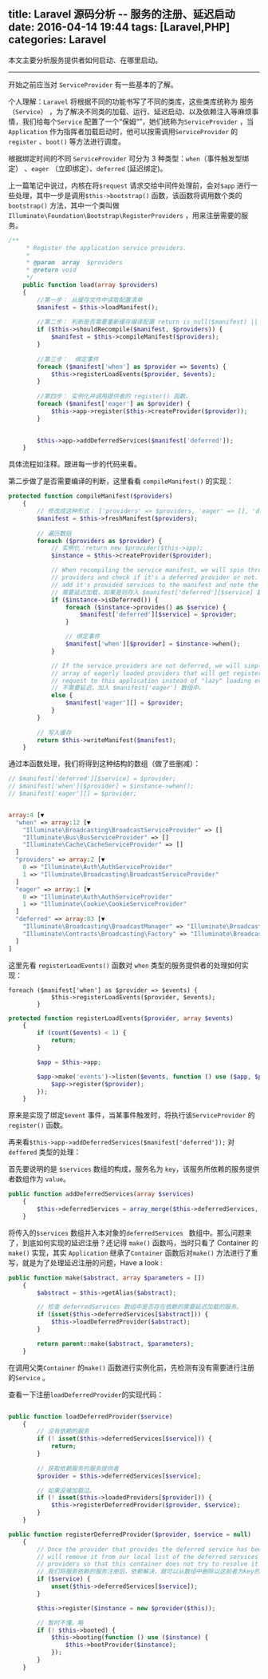 

title: Laravel 源码分析 -- 服务的注册、延迟启动
date: 2016-04-14 19:44
tags: [Laravel,PHP]
categories: Laravel
---

本文主要分析服务提供者如何启动、在哪里启动。

<!-- more -->

---

开始之前应当对 `ServiceProvider` 有一些基本的了解。

个人理解：`Laravel` 将根据不同的功能书写了不同的类库，这些类库统称为 服务（`Service`） ，为了解决不同类的加载、运行、延迟启动、以及依赖注入等麻烦事情，我们给每个`Service` 配置了一个“保姆“”，她们统称为`ServiceProvider` ，当`Application` 作为指挥者加载启动时，他可以按需调用`ServiceProvider` 的`register` 、`boot()` 等方法进行调度。

根据绑定时间的不同 `ServiceProvider` 可分为 3 种类型：`when`（事件触发型绑定） 、`eager` （立即绑定）、`deferred` (延迟绑定)。

上一篇笔记中说过，内核在将`$request` 请求交给中间件处理前，会对`$app` 进行一些处理，其中一步是调用`$this->bootstrap()` 函数，该函数将调用数个类的`bootstrap()` 方法，其中一个类叫做`Illuminate\Foundation\Bootstrap\RegisterProviders` ，用来注册需要的服务。

```php
/**
     * Register the application service providers.
     *
     * @param  array  $providers
     * @return void
     */
    public function load(array $providers)
    {
	    //第一步： 从缓存文件中读取配置清单
        $manifest = $this->loadManifest();
        
	    //第二步： 判断是否需要重新缓存编译配置 return is_null($manifest) || $manifest['providers'] != $providers;
        if ($this->shouldRecompile($manifest, $providers)) {
            $manifest = $this->compileManifest($providers);
        }
        
		//第三步：  绑定事件
        foreach ($manifest['when'] as $provider => $events) {
            $this->registerLoadEvents($provider, $events);
        }
        
        //第四步： 实例化并调用提供者的 register() 函数。
        foreach ($manifest['eager'] as $provider) {
            $this->app->register($this->createProvider($provider));
        }

        
        $this->app->addDeferredServices($manifest['deferred']);
    }
```
具体流程如注释。跟进每一步的代码来看。

第二步做了是否需要编译的判断，这里看看 `compileManifest()` 的实现：

```php
protected function compileManifest($providers)
    {
        // 修改成这种形式： ['providers' => $providers, 'eager' => [], 'deferred' => []];
        $manifest = $this->freshManifest($providers);
        
        // 遍历数组
        foreach ($providers as $provider) {
	        // 实例化：return new $provider($this->app);
            $instance = $this->createProvider($provider);

            // When recompiling the service manifest, we will spin through each of the
            // providers and check if it's a deferred provider or not. If so we'll
            // add it's provided services to the manifest and note the provider.
            // 需要延迟加载，如果是则存入 $manifest['deferred'][$service] 数组
            if ($instance->isDeferred()) {
                foreach ($instance->provides() as $service) {
                    $manifest['deferred'][$service] = $provider;
                }

				// 绑定事件
                $manifest['when'][$provider] = $instance->when();
            }

            // If the service providers are not deferred, we will simply add it to an
            // array of eagerly loaded providers that will get registered on every
            // request to this application instead of "lazy" loading every time.
            // 不需要延迟，加入 $manifest['eager'] 数组中。
            else {
                $manifest['eager'][] = $provider;
            }
        }
        
        // 写入缓存
        return $this->writeManifest($manifest);
    }
```

通过本函数处理，我们将得到这种结构的数组（做了些删减）：
	        
```php
// $manifest['deferred'][$service] = $provider;
// $manifest['when'][$provider] = $instance->when();
// $manifest['eager'][] = $provider;


array:4 [▼
  "when" => array:12 [▼
    "Illuminate\Broadcasting\BroadcastServiceProvider" => []
    "Illuminate\Bus\BusServiceProvider" => []
    "Illuminate\Cache\CacheServiceProvider" => []
  ]
  "providers" => array:2 [▼
    0 => "Illuminate\Auth\AuthServiceProvider"
    1 => "Illuminate\Broadcasting\BroadcastServiceProvider"
  ]
  "eager" => array:1 [▼
    0 => "Illuminate\Auth\AuthServiceProvider"
    1 => "Illuminate\Cookie\CookieServiceProvider"
  ]
  "deferred" => array:83 [▼
    "Illuminate\Broadcasting\BroadcastManager" => "Illuminate\Broadcasting\BroadcastServiceProvider"
    "Illuminate\Contracts\Broadcasting\Factory" => "Illuminate\Broadcasting\BroadcastServiceProvider"
  ]
]
```

这里先看 `registerLoadEvents()` 函数对 `when` 类型的服务提供者的处理如何实现：

	foreach ($manifest['when'] as $provider => $events) {
	            $this->registerLoadEvents($provider, $events);
	        }


```php
protected function registerLoadEvents($provider, array $events)
    {
        if (count($events) < 1) {
            return;
        }

        $app = $this->app;

        $app->make('events')->listen($events, function () use ($app, $provider) {
            $app->register($provider);
        });
    }
```

原来是实现了绑定`$event` 事件，当某事件触发时，将执行该`ServiceProvider` 的`register()` 函数。

再来看`$this->app->addDeferredServices($manifest['deferred']);` 对`deffered` 类型的处理：

首先要说明的是 `$services` 数组的构成，服务名为 `key`，该服务所依赖的服务提供者数组作为 `value`。

```php
public function addDeferredServices(array $services)
    {
        $this->deferredServices = array_merge($this->deferredServices, $services);
    }
```

将传入的`$services` 数组并入本对象的`deferredServices ` 数组中。那么问题来了，到底如何实现的延迟注册？还记得 `make()` 函数吗，当时只看了 Container 的 `make()` 实现，其实 `Application` 继承了`Container` 函数后对`make()` 方法进行了重写，就是为了处理延迟注册的问题，Have a look :

```php
public function make($abstract, array $parameters = [])
    {
        $abstract = $this->getAlias($abstract);

		// 检查 deferredServices 数组中是否存在依赖的需要延迟加载的服务。
        if (isset($this->deferredServices[$abstract])) {
            $this->loadDeferredProvider($abstract);
        }

        return parent::make($abstract, $parameters);
    }
```

在调用父类`Container` 的`make()` 函数进行实例化前，先检测有没有需要进行注册的`Service` 。

查看一下注册`loadDeferredProvider`的实现代码：


```php

public function loadDeferredProvider($service)
    {
	    // 没有依赖的服务
        if (! isset($this->deferredServices[$service])) {
            return;
        }
		
		// 获取依赖服务的服务提供者
        $provider = $this->deferredServices[$service];

		// 如果没被加载过。
        if (! isset($this->loadedProviders[$provider])) {
            $this->registerDeferredProvider($provider, $service);
        }
    }

public function registerDeferredProvider($provider, $service = null)
    {
        // Once the provider that provides the deferred service has been registered we
        // will remove it from our local list of the deferred services with related
        // providers so that this container does not try to resolve it out again.
        // 我们将服务依赖的服务注册后，依赖解决，就可以从数组中删除以这前者为key的元素了。
        if ($service) {
            unset($this->deferredServices[$service]);
        }

        $this->register($instance = new $provider($this));

		// 暂时不懂。略
        if (! $this->booted) {
            $this->booting(function () use ($instance) {
                $this->bootProvider($instance);
            });
        }
    }
```

